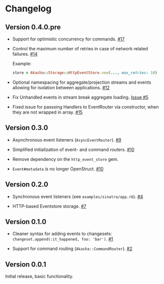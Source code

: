 # Changelog

## Version 0.4.0.pre

* Support for optimistic concurrency for commands. [#17](https://github.com/bilus/akasha/pull/17)

* Control the maximum number of retries in case of network related failures. [#14](https://github.com/bilus/akasha/pull/14)

  Example:
   ```ruby
   store = Akasha::Storage::HttpEventStore.new(..., max_retries: 10)
   ```

* Optional namespacing for aggregate/projection streams and events allowing for isolation
  between applications. [#12](https://github.com/bilus/akasha/pull/12)

* Fix Unhandled events in stream break aggregate loading. [Issue #5](https://github.com/bilus/akasha/issues/5)

* Fixed issue for passsing Handlers to EventRouter via constructor, when they are not wrapped in array. [#15](https://github.com/bilus/akasha/pull/15)


## Version 0.3.0

* Asynchronous event listeners (`AsyncEventRouter`). [#9](https://github.com/bilus/akasha/pull/9)

* Simplified initialization of event- and command routers. [#10](https://github.com/bilus/akasha/pull/10)

* Remove dependency on the `http_event_store` gem.

* `Event#metadata` is no longer OpenStruct. [#10](https://github.com/bilus/akasha/pull/10)

## Version 0.2.0

* Synchronous event listeners (see `examples/sinatra/app.rb`). [#4](https://github.com/bilus/akasha/pull/4)

* HTTP-based Eventstore storage. [#7](https://github.com/bilus/akasha/pull/7)


## Version 0.1.0

* Cleaner syntax for adding events to changesets: `changeset.append(:it_happened, foo: 'bar')`. [#1](https://github.com/bilus/akasha/pull/1)

* Support for command routing (`Akasha::CommandRouter`). [#2](https://github.com/bilus/akasha/pull/2)


## Version 0.0.1

Initial release, basic functionality.

